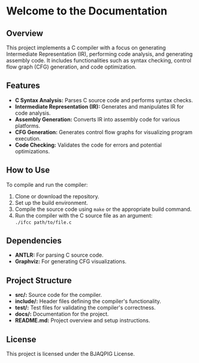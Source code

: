 # Welcome to the Documentation

## Overview

This project implements a C compiler with a focus on generating Intermediate Representation (IR), performing code analysis, and generating assembly code. It includes functionalities such as syntax checking, control flow graph (CFG) generation, and code optimization.

## Features

- **C Syntax Analysis:** Parses C source code and performs syntax checks.
- **Intermediate Representation (IR):** Generates and manipulates IR for code analysis.
- **Assembly Generation:** Converts IR into assembly code for various platforms.
- **CFG Generation:** Generates control flow graphs for visualizing program execution.
- **Code Checking:** Validates the code for errors and potential optimizations.

## How to Use

To compile and run the compiler:

1. Clone or download the repository.
2. Set up the build environment.
3. Compile the source code using `make` or the appropriate build command.
4. Run the compiler with the C source file as an argument:  
   `./ifcc path/to/file.c`

## Dependencies

- **ANTLR:** For parsing C source code.
- **Graphviz:** For generating CFG visualizations.

## Project Structure

- **src/:** Source code for the compiler.
- **include/:** Header files defining the compiler's functionality.
- **test/:** Test files for validating the compiler's correctness.
- **docs/:** Documentation for the project.
- **README.md:** Project overview and setup instructions.

## License

This project is licensed under the BJAQPIG License.
